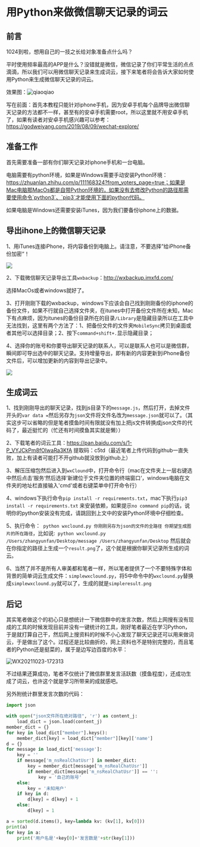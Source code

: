 # 用Python来做微信聊天记录的词云

## 前言

1024到啦，想用自己的一技之长给对象准备点什么吗？

平时使用频率最高的APP是什么？没错就是微信，微信记录了你们平常生活的点点滴滴，所以我们可以用微信聊天记录来生成词云，接下来笔者将会告诉大家如何使用Python来生成微信聊天记录的词云。

效果图：![qiaoqiao](/Users/zhangyunfan/Desktop/qiaoqiao.png)



写在前面：首先本教程只能针对iphone手机，因为安卓手机每个品牌导出微信聊天记录的方法都不一样，甚至有的安卓手机需要root，所以这里就不用安卓手机了，如果有读者对安卓手机感兴趣可以参考：https://godweiyang.com/2019/08/09/wechat-explore/

## 准备工作



首先需要准备一部有你们聊天记录对iphone手机和一台电脑。

电脑需要有python环境，如果是Windows需要手动安装Python环境：https://zhuanlan.zhihu.com/p/111168324?from_voters_page=true；如果是Mac电脑那MacOs都是自带Python环境的，如果没有去修改Python的路径那需要使用命令`python3`、`pip3`才能使用下面的python代码。

如果电脑是Windows还需要安装iTunes，因为我们要备份iphone上的数据。



## 导出ihone上的微信聊天记录



1、用iTunes连接iPhone，将内容备份到电脑上。请注意，不要选择”给iPhone备份加密“！

![](http://wxbackup.imxfd.com/images/itunes-only.png)

2、下载微信聊天记录导出工具`wxbackup`：http://wxbackup.imxfd.com/

选择MacOs或者windows就好了。

3、打开刚刚下载的wxbackup，windows下应该会自己找到刚刚备份的iphone的备份文件，如果不行就自己选择文件夹，在itunes中打开备份文件所在未知，Mac下有点麻烦，因为itunes的备份目录所在的目录`/Library`是隐藏目录所以在工具中无法找到，这里有两个方法了：1、把备份文件的文件夹`MobileSync`拷贝到桌面或者其他可以选择目录；2、按下`command+shift+.`显示隐藏目录；

4、选择你的账号和你要导出聊天记录的联系人，可以是联系人也可以是微信群，瞬间即可导出选中的聊天记录。支持增量导出，即有新的内容更新到iPhone备份文件后，可以增加更新的内容到导出记录中。

![](http://wxbackup.imxfd.com/images/wxbackup-only.png)





## 生成词云

1、找到刚刚导出的聊天记录，找到js目录下的`message.js`，然后打开，去掉文件开头的`var data =`然后另存为`json`文件将文件名改为`message.json`就可以了。（其实这步可以省略的但是笔者摸鱼时间有限就没有加上把js文件转换成json文件的代码了，最近挺忙的（忙还有时间摸鱼其实就是懒））

2、下载笔者的词云工具：https://pan.baidu.com/s/1-P_VYJCkPm8fOIwaRa3KfA 提取码：c5td（最近笔者上传代码到github一直失败，加上有读者可能打不开github就没放到github上）

3、解压压缩包然后进入到`wxClound`中，打开命令行（mac在文件夹上一层右键选中然后点击’服务‘然后选择’新建位于文件夹位置的终端窗口‘，windows电脑在文件夹的地址栏直接输入'cmd'或者右键菜单中打开命令行）

4、windows下执行命令`pip install -r requirements.txt`，mac下执行`pip3 install -r requirements.txt` 来安装依赖，如果提示`no command pip`的话，说明你的python安装没有完成，请跳回到上文中的安装Python环境中仔细检查。

5、执行命令：` python wxclound.py 你刚刚另存为json的文件的全路径 你期望生成图片的所在路径`，比如说:` python wxclound.py /Users/zhangyunfan/Desktop/message /Users/zhangyunfan/Desktop` 然后就会在你指定的路径上生成一个`result.png`了，这个就是根据你聊天记录所生成的词云。

6、当然了并不是所有人审美都和笔者一样，所以笔者提供了一个不要特殊字体和背景的简单词云生成文件：`simplewxclound.py`，将5中命令中的`wxclound.py`替换成`simplewxclound.py`就可以了，生成的就是`simpleresult.png`



## 后记

其实笔者做这个的初心只是想统计一下微信群中的发言次数，然后上网搜有没有现成的工具的时候发现目前并没有一键统计的工具，刚好笔者最近在学习Python，于是就打算自己干，然后网上搜资料的时候不小心发现了聊天记录还可以用来做词云，于是做出了这个。过程还是比较曲折的，网上资料也不是特别完整的，而且笔者的Python还是挺菜的，属于是边写边百度的水平：

![WX20211023-172313](/Users/zhangyunfan/Desktop/WX20211023-172313.png)

不过结果还算成功，笔者不仅统计了微信群里发言活跃数（摸鱼程度），还成功生成了词云，也许这个就是学习所带来的成就感吧。

另外附统计群里发言次数的代码：

```python
import json

with open("json文件所在绝对路径", 'r') as content_j:
    load_dict = json.load(content_j)
member_dict = {}
for key in load_dict["member"].keys():
    member_dict[key] = load_dict["member"][key]['name']
d = {}
for message in load_dict['message']:
    key = ''
    if message['m_nsRealChatUsr'] in member_dict:
        key = member_dict[message['m_nsRealChatUsr']]
        if member_dict[message['m_nsRealChatUsr']] == '':
            key = '自己的账号'
    else:
        key = '未知用户'
    if key in d:
        d[key] = d[key] + 1
    else:
        d[key] = 1

a = sorted(d.items(), key=lambda kv: (kv[1], kv[0]))
print(a)
for key in a:
    print('用户名是'+key[0]+'发言数是'+str(key[1]))

```

